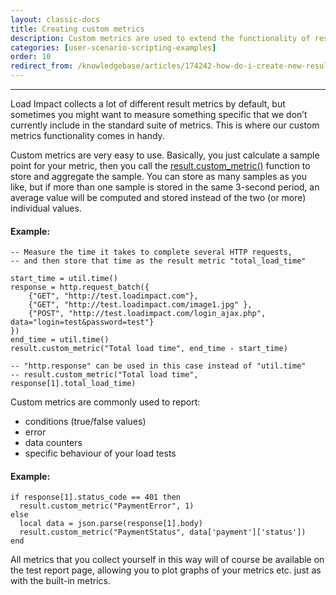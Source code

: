 ```yaml
---
layout: classic-docs
title: Creating custom metrics
description: Custom metrics are used to extend the functionality of results with Load Impact. Custom metrics can be any numeric value and are able to be plotted in the main graph.
categories: [user-scenario-scripting-examples]
order: 10
redirect_from: /knowledgebase/articles/174242-how-do-i-create-new-result-metrics
---
```


***

Load Impact collects a lot of different result metrics by default, but sometimes you might want to measure something specific that we don’t currently include in the standard suite of metrics. This is where our custom metrics functionality comes in handy.

Custom metrics are very easy to use. Basically, you just calculate a sample point for your metric, then you call the [result.custom_metric()](https://loadimpact.com/load-script-api#result-custom_metric) function to store and aggregate the sample. You can store as many samples as you like, but if more than one sample is stored in the same 3-second period, an average value will be computed and stored instead of the two (or more) individual values.

#### Example:
```
-- Measure the time it takes to complete several HTTP requests,
-- and then store that time as the result metric "total_load_time"

start_time = util.time()
response = http.request_batch({
    {"GET", "http://test.loadimpact.com"},
    {"GET", "http://test.loadimpact.com/image1.jpg" },
    {"POST", "http://test.loadimpact.com/login_ajax.php", data="login=test&password=test"}
})
end_time = util.time()
result.custom_metric("Total load time", end_time - start_time)

-- "http.response" can be used in this case instead of "util.time"
-- result.custom_metric("Total load time", response[1].total_load_time)
```

Custom metrics are commonly used to report:

- conditions (true/false values)
- error
- data counters
- specific behaviour of your load tests

#### Example:
```
if response[1].status_code == 401 then
  result.custom_metric("PaymentError", 1)
else
  local data = json.parse(response[1].body)
  result.custom_metric("PaymentStatus", data['payment']['status'])
end
```
All metrics that you collect yourself in this way will of course be available on the test report page, allowing you to plot graphs of your metrics etc. just as with the built-in metrics.
